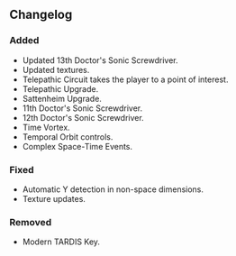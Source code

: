 ## Changelog

### Added
- Updated 13th Doctor's Sonic Screwdriver.
- Updated textures.
- Telepathic Circuit takes the player to a point of interest.
- Telepathic Upgrade.
- Sattenheim Upgrade.
- 11th Doctor's Sonic Screwdriver.
- 12th Doctor's Sonic Screwdriver.
- Time Vortex.
- Temporal Orbit controls.
- Complex Space-Time Events.

### Fixed
- Automatic Y detection in non-space dimensions.
- Texture updates.

### Removed
- Modern TARDIS Key.